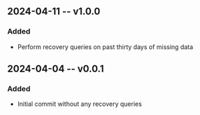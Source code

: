 ## 2024-04-11 -- v1.0.0
### Added
- Perform recovery queries on past thirty days of missing data

## 2024-04-04 -- v0.0.1
### Added
- Initial commit without any recovery queries